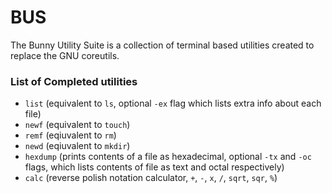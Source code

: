 # BUS
The Bunny Utility Suite is a collection of terminal based utilities created to replace the GNU coreutils.
### List of Completed utilities
- `list` (equivalent to `ls`, optional `-ex` flag which lists extra info about each file)
- `newf` (equivalent to `touch`)
- `remf` (eqiuvalent to `rm`)
- `newd` (eqiuvalent to `mkdir`)
- `hexdump` (prints contents of a file as hexadecimal, optional `-tx` and `-oc` flags, which lists contents of file as text and octal respectively)
- `calc` (reverse polish notation calculator, `+`, `-`, `x`, `/`, `sqrt`, `sqr`, `%`)
